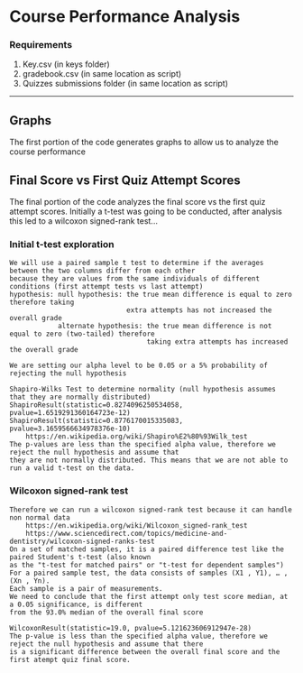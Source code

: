 # Course Performance Analysis

### Requirements
 1. Key.csv (in keys folder)
 2. gradebook.csv (in same location as script)
 3. Quizzes submissions folder (in same location as script)
---

## Graphs
The first portion of the code generates graphs to allow us to analyze the course performance

## Final Score vs First Quiz Attempt Scores
The final portion of the code analyzes the final score vs the first quiz attempt scores. Initially a t-test was going
to be conducted, after analysis this led to a wilcoxon signed-rank test...

### Initial t-test exploration
    We will use a paired sample t test to determine if the averages between the two columns differ from each other
    because they are values from the same individuals of different conditions (first attempt tests vs last attempt)
    hypothesis: null hypothesis: the true mean difference is equal to zero therefore taking
                                 extra attempts has not increased the overall grade
                alternate hypothesis: the true mean difference is not equal to zero (two-tailed) therefore
                                      taking extra attempts has increased the overall grade

    We are setting our alpha level to be 0.05 or a 5% probability of rejecting the null hypothesis
    
    Shapiro-Wilks Test to determine normality (null hypothesis assumes that they are normally distributed)
    ShapiroResult(statistic=0.8274096250534058, pvalue=1.6519291360164723e-12)
    ShapiroResult(statistic=0.8776170015335083, pvalue=3.1659566634978376e-10)
        https://en.wikipedia.org/wiki/Shapiro%E2%80%93Wilk_test
    The p-values are less than the specified alpha value, therefore we reject the null hypothesis and assume that
    they are not normally distributed. This means that we are not able to run a valid t-test on the data.
### Wilcoxon signed-rank test
    Therefore we can run a wilcoxon signed-rank test because it can handle non normal data
        https://en.wikipedia.org/wiki/Wilcoxon_signed-rank_test
        https://www.sciencedirect.com/topics/medicine-and-dentistry/wilcoxon-signed-ranks-test
    On a set of matched samples, it is a paired difference test like the paired Student's t-test (also known
    as the "t-test for matched pairs" or "t-test for dependent samples")
    For a paired sample test, the data consists of samples (X1 , Y1), … ,(Xn , Yn). 
    Each sample is a pair of measurements.
    We need to conclude that the first attempt only test score median, at a 0.05 significance, is different
    from the 93.0% median of the overall final score

    WilcoxonResult(statistic=19.0, pvalue=5.121623606912947e-28)
    The p-value is less than the specified alpha value, therefore we reject the null hypothesis and assume that there
    is a significant difference between the overall final score and the first atempt quiz final score.
